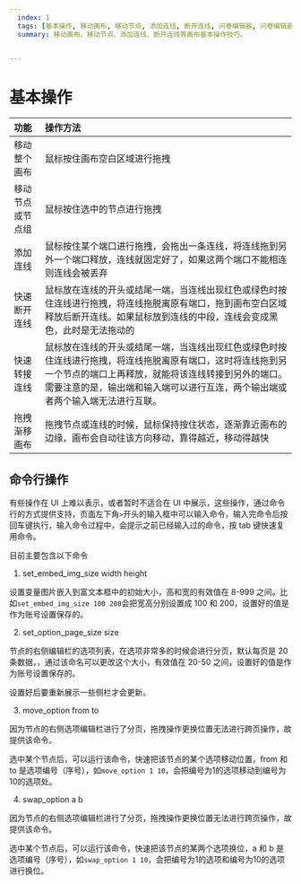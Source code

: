 ```yaml
---
  index: 1
  tags: [基本操作, 移动画布, 移动节点, 添加连线, 断开连线, 问卷编辑器, 问卷编辑器操作界面， 命令行]
  summary: 移动画布、移动节点、添加连线、断开连线等画布基本操作技巧。


---
```


# 基本操作

| 功能             | 操作方法                                                                                                                                                                                                                                           |
| :--------------- | :------------------------------------------------------------------------------------------------------------------------------------------------------------------------------------------------------------------------------------------------- |
| 移动整个画布     | 鼠标按住画布空白区域进行拖拽                                                                                                                                                                                                                       |
| 移动节点或节点组 | 鼠标按住选中的节点进行拖拽                                                                                                                                                                                                                         |
| 添加连线         | 鼠标按住某个端口进行拖拽，会拖出一条连线，将连线拖到另外一个端口释放，连线就固定好了，如果这两个端口不能相连则连线会被丢弃                                                                                                                         |
| 快速断开连线     | 鼠标放在连线的开头或结尾一端，当连线出现红色或绿色时按住连线进行拖拽，将连线拖脱离原有端口，拖到画布空白区域释放后断开连线。如果鼠标放到连线的中段，连线会变成黑色，此时是无法拖动的                                                               |
| 快速转接连线     | 鼠标放在连线的开头或结尾一端，当连线出现红色或绿色时按住连线进行拖拽，将连线拖脱离原有端口，这时将连线拖到另一个节点的端口上再释放，就能将该连线转接到另外的端口。需要注意的是，输出端和输入端可以进行互连，两个输出端或者两个输入端无法进行互联。 |
| 拖拽渐移画布     | 拖拽节点或连线的时候，鼠标保持按住状态，逐渐靠近画布的边缘，画布会自动往该方向移动，靠得越近，移动得越快                                                                                                                                           |

## 命令行操作

有些操作在 UI 上难以表示，或者暂时不适合在 UI 中展示，这些操作，通过命令行的方式提供支持，页面左下角`>`开头的输入框中可以输入命令，输入完命令后按回车键执行，输入命令过程中，会提示之前已经输入过的命令，按 tab 键快速复用命令。

目前主要包含以下命令

1. set_embed_img_size width height

设置变量图片嵌入到富文本框中的初始大小，高和宽的有效值在 8-999 之间。比如`set_embed_img_size 100 200`会把宽高分别设置成 100 和 200，设置好的值是作为账号设置保存的。

2. set_option_page_size size

节点的右侧编辑栏的选项列表，在选项非常多的时候会进行分页，默认每页是 20 条数据，，通过该命名可以更改这个大小，有效值在 20-50 之间，设置好的值是作为账号设置保存的。

设置好后要重新展示一些侧栏才会更新。

3. move_option from to

因为节点的右侧选项编辑栏进行了分页，拖拽操作更换位置无法进行跨页操作，故提供该命令。

选中某个节点后，可以运行该命令，快速把该节点的某个选项移动位置，from 和 to 是选项编号（序号），如`move_option 1 10`，会把编号为1的选项移动到编号为10的选项处。

4. swap_option a b

因为节点的右侧选项编辑栏进行了分页，拖拽操作更换位置无法进行跨页操作，故提供该命令。

选中某个节点后，可以运行该命令，快速把该节点的某两个选项换位，a 和 b 是选项编号（序号），如`swap_option 1 10`，会把编号为1的选项和编号为10的选项进行换位。


